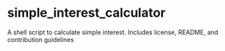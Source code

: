 # simple_interest_calculator
A shell script to calculate simple interest. Includes license, README, and contribution guidelines
